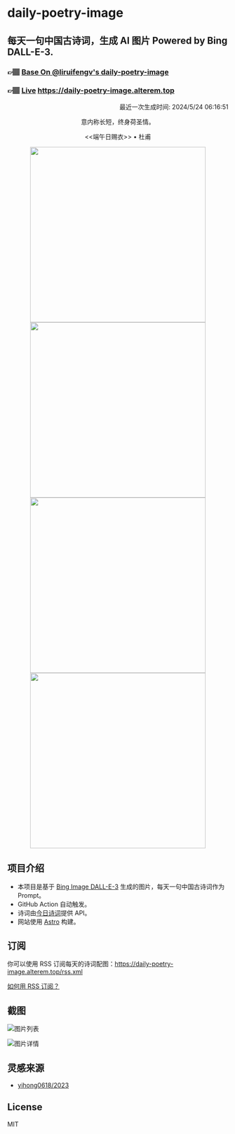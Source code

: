 
# daily-poetry-image

## 每天一句中国古诗词，生成 AI 图片 Powered by Bing DALL-E-3.

### 👉🏽 [Base On @liruifengv's daily-poetry-image](https://github.com/liruifengv/daily-poetry-image)

### 👉🏽 [Live](https://daily-poetry-image.alterem.top/) https://daily-poetry-image.alterem.top

<p align="right">
  最近一次生成时间: 2024/5/24 06:16:51
</p>
<p align="center">
意内称长短，终身荷圣情。
</p>
<p align="center">
<<端午日赐衣>> • 杜甫
</p>
<p align="center">
<img src="https://tse4.mm.bing.net/th/id/OIG4.TVyxk0qzN6Skp16IOptB" height="400" width="400" />
<img src="https://tse1.mm.bing.net/th/id/OIG4.8K2YcY09ew.2N3cCJVBW" height="400" width="400" />
<img src="https://tse1.mm.bing.net/th/id/OIG4.h7p2sPPyfImG.ePATrst" height="400" width="400" />
<img src="https://tse3.mm.bing.net/th/id/OIG4.pyG6HyLO7ULjtVIGZdI0" height="400" width="400" />
</p>

## 项目介绍

-   本项目是基于 [Bing Image DALL-E-3](https://www.bing.com/images/create) 生成的图片，每天一句中国古诗词作为 Prompt。
-   GitHub Action 自动触发。
-   诗词由[今日诗词](https://www.jinrishici.com/)提供 API。
-   网站使用 [Astro](https://astro.build) 构建。

## 订阅

你可以使用 RSS 订阅每天的诗词配图：https://daily-poetry-image.alterem.top/rss.xml

[如何用 RSS 订阅？](https://zhuanlan.zhihu.com/p/55026716)

## 截图

![图片列表](./screenshots/Snipaste_2023-12-28_21-00-26.png)

![图片详情](./screenshots/Snipaste_2023-12-28_21-00-53.png)

## 灵感来源

-   [yihong0618/2023](https://github.com/yihong0618/2023)

## License

MIT
